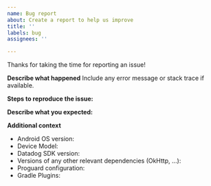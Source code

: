 ```yaml
---
name: Bug report
about: Create a report to help us improve
title: ''
labels: bug
assignees: ''

---
```


Thanks for taking the time for reporting an issue!

**Describe what happened**
Include any error message or stack trace if available.

**Steps to reproduce the issue:**

**Describe what you expected:**

**Additional context**
 - Android OS version:
 - Device Model:
 - Datadog SDK version:
 - Versions of any other relevant dependencies (OkHttp, …): 
 - Proguard configuration: 
 - Gradle Plugins:
